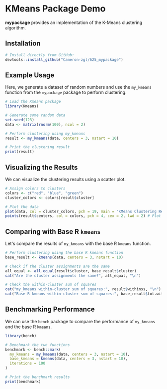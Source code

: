 
# KMeans Package Demo

**mypackage** provides an implementation of the K-Means clustering algorithm.

## Installation

```R
# Install directly from GitHub:
devtools::install_github("Cameron-zgl/625_mypackage")
```

## Example Usage

Here, we generate a dataset of random numbers and use the `my_kmeans` function from the `mypackage` package to perform clustering.

```R
# Load the Kmeans package
library(Kmeans)

# Generate some random data
set.seed(123)
data <- matrix(rnorm(100), ncol = 2)

# Perform clustering using my_kmeans
result <- my_kmeans(data, centers = 3, nstart = 10)

# Print the clustering result
print(result)
```

## Visualizing the Results

We can visualize the clustering results using a scatter plot.

```R
# Assign colors to clusters
colors <- c("red", "blue", "green")
cluster_colors <- colors[result$cluster]

# Plot the data
plot(data, col = cluster_colors, pch = 19, main = "KMeans Clustering Results")
points(result$centers, col = colors, pch = 4, cex = 2, lwd = 2) # Plot cluster centers
```

## Comparing with Base R `kmeans`

Let's compare the results of `my_kmeans` with the base R `kmeans` function.

```R
# Perform clustering using the base R kmeans function
base_result <- kmeans(data, centers = 3, nstart = 10)

# Check if the cluster assignments are the same
all_equal <- all.equal(result$cluster, base_result$cluster)
cat("Are the cluster assignments the same?", all_equal, "\n")

# Check the within-cluster sum of squares
cat("my_kmeans within-cluster sum of squares:", result$withinss, "\n")
cat("Base R kmeans within-cluster sum of squares:", base_result$tot.withinss, "\n")
```

## Benchmarking Performance

We can use the `bench` package to compare the performance of `my_kmeans` and the base R `kmeans`.

```R
library(bench)

# Benchmark the two functions
benchmark <- bench::mark(
  my_kmeans = my_kmeans(data, centers = 3, nstart = 10),
  base_kmeans = kmeans(data, centers = 3, nstart = 10),
  iterations = 100
)

# Print the benchmark results
print(benchmark)
```
